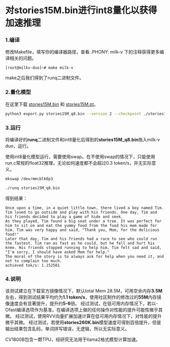 # 对stories15M.bin进行int8量化以获得加速推理

### 1.编译

修改Makefile，填写你的编译器路径，查看 .PHONY: milk-v 下的注释获得更多编译相关的问题。

```
[root@milkv-duo]~# make milk-v
```

make之后我们得到了runq二进制文件。

### 2.量化模型
在这里下载 [stories15M.bin](https://huggingface.co/karpathy/tinyllamas/blob/main/stories15M.bin) 和 [stories15M.pt](https://huggingface.co/karpathy/tinyllamas/blob/main/stories15M.pt)。
```bash
python3 export.py stories15M_q8.bin --version 2 --checkpoint ./stories15M.pt
```

### 3.运行

将编译好的**runq**二进制文件和int8量化后得到的**stories15M_q8.bin**拖入milk-v duo，运行。

使用int8量化模型运行，需要使用swap。在不使用swap的情况下，只能使用run.c常规的float32推理，无论如何速度都不会超过0.3 token/s，并无实际意义。

```bash
mkswap /dev/mmcblk0p3
```

```bash
./runq stories15M_q8.bin
```

得到结果：

```
Once upon a time, in a quiet little town, there lived a boy named Tim. Tim loved to go outside and play with his friends. One day, Tim and his friends decided to play a game of hide and seek.
As they played, Tim found a big seat under a tree. It was perfect for him to sit on and eat the yummy food from the food his mom made for him. Tim was very happy and said, "Thank you, Mom, for the delicious food!"
Later that day, Tim and his friends had a race to see who could run the fastest. Tim ran as fast as he could, but he fell and hurt his knee. His friends stopped running to help him. Tim felt sad and said, "I'm sorry, I should have asked Mom for help."
The moral of the story is to always ask for help when you need it, and not to complain too much.
achieved tok/s: 1.152501
```

### 4.说明

该测试建立在下载官方镜像情况下，默认total Mem 28.5M，可用空余内存**3.5M**左右，得到测试结果平均约为**1.1 token/s**，使用社区制作的修改过的**55M**内存镜像速度会有显著提升，提升约**5-6**倍。
经过测试，在低可用内存情况下，若以-Ofast编译选项作为基准，在编译选项上做的任何操作对性能的提升可能性微乎其微。
经过测试，使用RVV向量扩展加速计算在低可用内存情况下，对性能的提升微乎其微。
经过测试，若使用**stories260K.bin**模型速度可得到百倍提升，但是输出结果包含乱码，单词拼写错误，无逻辑，所以无实际意义。

CV1800B包含一颗TPU，经研究无法用于llama2格式模型计算加速。

